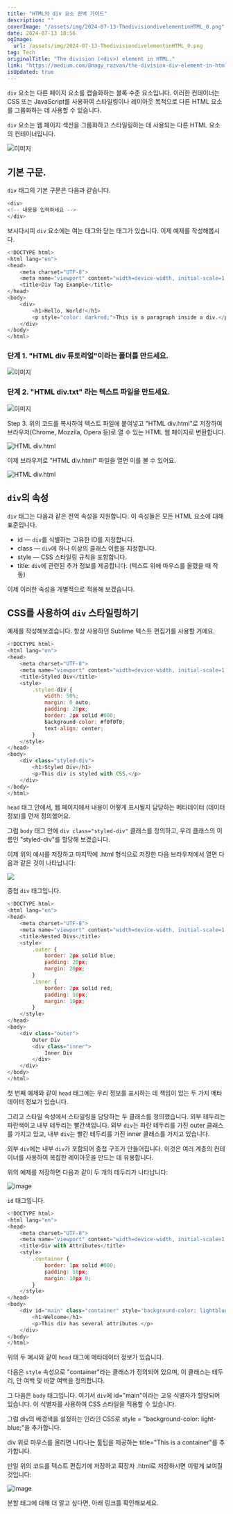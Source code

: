 ```yaml
---
title: "HTML의 div 요소 완벽 가이드"
description: ""
coverImage: "/assets/img/2024-07-13-ThedivisiondivelementinHTML_0.png"
date: 2024-07-13 18:56
ogImage: 
  url: /assets/img/2024-07-13-ThedivisiondivelementinHTML_0.png
tag: Tech
originalTitle: "The division (<div>) element in HTML."
link: "https://medium.com/@nagy_razvan/the-division-div-element-in-html-b5fb7daff9f6"
isUpdated: true
---
```





`div` 요소는 다른 페이지 요소를 캡슐화하는 블록 수준 요소입니다. 이러한 컨테이너는 CSS 또는 JavaScript를 사용하여 스타일링이나 레이아웃 목적으로 다른 HTML 요소를 그룹화하는 데 사용할 수 있습니다.

`div` 요소는 웹 페이지 섹션을 그룹화하고 스타일링하는 데 사용되는 다른 HTML 요소의 컨테이너입니다.

![이미지](/assets/img/2024-07-13-ThedivisiondivelementinHTML_0.png)

## 기본 구문.

<div class="content-ad"></div>

`div` 태그의 기본 구문은 다음과 같습니다.

```js
<div>
<!-- 내용을 입력하세요 -->
</div>
```

보시다시피 `div` 요소에는 여는 태그와 닫는 태그가 있습니다. 이제 예제를 작성해봅시다.

```js
<!DOCTYPE html>
<html lang="en">
<head>
    <meta charset="UTF-8">
    <meta name="viewport" content="width=device-width, initial-scale=1.0">
    <title>Div Tag Example</title>
</head>
<body>
    <div>
        <h1>Hello, World!</h1>
        <p style="color: darkred;">This is a paragraph inside a div.</p>
    </div>
</body>
</html>
```

<div class="content-ad"></div>

### 단계 1. "HTML div 튜토리얼"이라는 폴더를 만드세요.

![이미지](/assets/img/2024-07-13-ThedivisiondivelementinHTML_1.png)

### 단계 2. "HTML div.txt" 라는 텍스트 파일을 만드세요.

![이미지](/assets/img/2024-07-13-ThedivisiondivelementinHTML_2.png)

<div class="content-ad"></div>

Step 3. 위의 코드를 복사하여 텍스트 파일에 붙여넣고 "HTML div.html"로 저장하여 브라우저(Chrome, Mozzila, Opera 등)로 열 수 있는 HTML 웹 페이지로 변환합니다.

![HTML div.html](/assets/img/2024-07-13-ThedivisiondivelementinHTML_3.png)

이제 브라우저로 "HTML div.html" 파일을 열면 이를 볼 수 있어요.

![HTML div.html](/assets/img/2024-07-13-ThedivisiondivelementinHTML_4.png)

<div class="content-ad"></div>

## `div`의 속성

`div` 태그는 다음과 같은 전역 속성을 지원합니다. 이 속성들은 모든 HTML 요소에 대해 표준입니다.

- id — `div`를 식별하는 고유한 ID를 지정합니다.
- class — `div`에 하나 이상의 클래스 이름을 지정합니다.
- style — CSS 스타일링 규칙을 포함합니다.
- title: `div`에 관련된 추가 정보를 제공합니다. (텍스트 위에 마우스를 올렸을 때 작동)

이제 이러한 속성을 개별적으로 적용해 보겠습니다.

<div class="content-ad"></div>

## CSS를 사용하여 `div` 스타일링하기

예제를 작성해보겠습니다. 항상 사용하던 Sublime 텍스트 편집기를 사용할 거에요.

```js
<!DOCTYPE html>
<html lang="en">
<head>
    <meta charset="UTF-8">
    <meta name="viewport" content="width=device-width, initial-scale=1.0">
    <title>Styled Div</title>
    <style>
        .styled-div {
            width: 50%;
            margin: 0 auto;
            padding: 20px;
            border: 2px solid #000;
            background-color: #f0f0f0;
            text-align: center;
        }
    </style>
</head>
<body>
    <div class="styled-div">
        <h1>Styled Div</h1>
        <p>This div is styled with CSS.</p>
    </div>
</body>
</html>
```

`head` 태그 안에서, 웹 페이지에서 내용이 어떻게 표시될지 담당하는 메타데이터 (데이터 정보)를 먼저 정의했어요.

<div class="content-ad"></div>

그럼 `body` 태그 안에 `div class="styled-div"` 클래스를 정의하고, 우리 클래스의 이름인 "styled-div"를 할당해 보겠습니다.

이제 위의 예시를 저장하고 마지막에 .html 형식으로 저장한 다음 브라우저에서 열면 다음과 같은 것이 나타납니다:

<img src="/assets/img/2024-07-13-ThedivisiondivelementinHTML_5.png" />

<div class="content-ad"></div>

중첩 `div` 태그입니다.

```js
<!DOCTYPE html>
<html lang="en">
<head>
    <meta charset="UTF-8">
    <meta name="viewport" content="width=device-width, initial-scale=1.0">
    <title>Nested Divs</title>
    <style>
        .outer {
            border: 2px solid blue;
            padding: 20px;
            margin: 20px;
        }
        .inner {
            border: 2px solid red;
            padding: 10px;
            margin: 10px;
        }
    </style>
</head>
<body>
    <div class="outer">
        Outer Div
        <div class="inner">
            Inner Div
        </div>
    </div>
</body>
</html>
```

첫 번째 예제와 같이 `head` 태그에는 우리 정보를 표시하는 데 책임이 있는 두 가지 메타데이터 정보가 있습니다.

그리고 스타일 속성에서 스타일링을 담당하는 두 클래스를 정의했습니다. 외부 테두리는 파란색이고 내부 테두리는 빨간색입니다. 외부 `div`는 파란 테두리를 가진 outer 클래스를 가지고 있고, 내부 `div`는 빨간 테두리를 가진 inner 클래스를 가지고 있습니다.

<div class="content-ad"></div>

외부 `div`에는 내부 `div`가 포함되어 중첩 구조가 만들어집니다. 이것은 여러 계층의 컨테이너를 사용하여 복잡한 레이아웃을 만드는 데 유용합니다.

위의 예제를 저장하면 다음과 같이 두 개의 테두리가 나타납니다:

![image](/assets/img/2024-07-13-ThedivisiondivelementinHTML_6.png)

`id` 태그입니다.

<div class="content-ad"></div>

```js
<!DOCTYPE html>
<html lang="en">
<head>
    <meta charset="UTF-8">
    <meta name="viewport" content="width=device-width, initial-scale=1.0">
    <title>Div with Attributes</title>
    <style>
        .container {
            border: 1px solid #000;
            padding: 10px;
            margin: 10px 0;
        }
    </style>
</head>
<body>
    <div id="main" class="container" style="background-color: lightblue;" title="This is a container">
        <h1>Welcome</h1>
        <p>This div has several attributes.</p>
    </div>
</body>
</html>
```

위의 두 예시와 같이 `head` 태그에 메타데이터 정보가 있습니다.

다음은 `style` 속성으로 "container"라는 클래스가 정의되어 있으며, 이 클래스는 테두리, 안 여백 및 바깥 여백을 정의합니다.

그 다음은 `body` 태그입니다. 여기서 `div`에 id="main"이라는 고유 식별자가 할당되어 있습니다. 이 식별자를 사용하여 CSS 스타일을 적용할 수 있습니다.


<div class="content-ad"></div>

그럼 div의 배경색을 설정하는 인라인 CSS로 style = "background-color: light-blue;"을 추가합니다.

div 위로 마우스를 올리면 나타나는 툴팁을 제공하는 title="This is a container"를 추가합니다.

만일 위의 코드를 텍스트 편집기에 저장하고 확장자 .html로 저장하시면 이렇게 보여질 것입니다:

![image](/assets/img/2024-07-13-ThedivisiondivelementinHTML_7.png)

<div class="content-ad"></div>

분할 태그에 대해 더 알고 싶다면, 아래 링크를 확인해보세요.